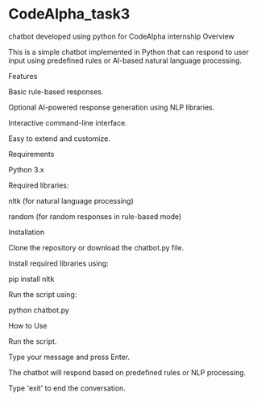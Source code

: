 # CodeAlpha_task3
chatbot developed using python for CodeAlpha internship
Overview

This is a simple chatbot implemented in Python that can respond to user input using predefined rules or AI-based natural language processing.

Features

Basic rule-based responses.

Optional AI-powered response generation using NLP libraries.

Interactive command-line interface.

Easy to extend and customize.

Requirements

Python 3.x

Required libraries:

nltk (for natural language processing)

random (for random responses in rule-based mode)

Installation

Clone the repository or download the chatbot.py file.

Install required libraries using:

pip install nltk

Run the script using:

python chatbot.py

How to Use

Run the script.

Type your message and press Enter.

The chatbot will respond based on predefined rules or NLP processing.

Type 'exit' to end the conversation.
